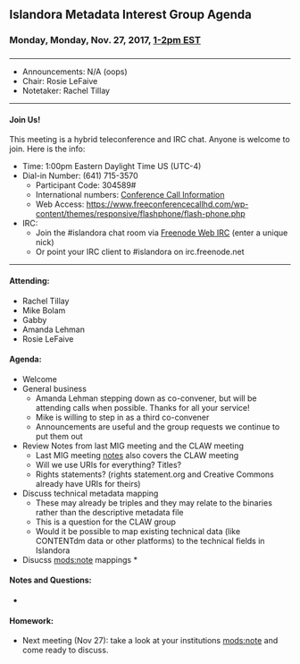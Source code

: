 ## Islandora Metadata Interest Group Agenda
### Monday, Monday, Nov. 27, 2017, [1-2pm EST](http://www.thetimezoneconverter.com/?t=1%20pm&tz=Toronto&)
### 
---
* Announcements: N/A (oops)
* Chair: Rosie LeFaive
* Notetaker: Rachel Tillay  

---

#### Join Us!
This meeting is a hybrid teleconference and IRC chat. Anyone is welcome to join. Here is the info:
* Time: 1:00pm Eastern Daylight Time US (UTC-4)
* Dial-in Number: (641) 715-3570
  * Participant Code: 304589#
  * International numbers: [Conference Call Information](https://github.com/Islandora-CLAW/CLAW/wiki/Conference-Call-Information)
  * Web Access: https://www.freeconferencecallhd.com/wp-content/themes/responsive/flashphone/flash-phone.php
* IRC:
  * Join the #islandora chat room via [Freenode Web IRC](http://webchat.freenode.net/) (enter a unique nick)
  * Or point your IRC client to #islandora on irc.freenode.net
---

#### Attending:
* Rachel Tillay
* Mike Bolam
* Gabby
* Amanda Lehman
* Rosie LeFaive

#### Agenda:
* Welcome
* General business
     * Amanda Lehman stepping down as co-convener, but will be attending calls when possible. Thanks for all your service! 
     * Mike is willing to step in as a third co-convener
     * Announcements are useful and the group requests we continue to put them out
* Review Notes from last MIG meeting and the CLAW meeting
     * Last MIG meeting [notes](https://github.com/islandora-interest-groups/Islandora-Metadata-Interest-Group/blob/master/Meetings/2017_11_13.md) also covers the CLAW meeting
     * Will we use URIs for everything? Titles? 
     * Rights statements? (rights statement.org and Creative Commons already have URIs for theirs)
* Discuss technical metadata mapping
     * These may already be triples and they may relate to the binaries rather than the descriptive metadata file
     * This is a question for the CLAW group
     * Would it be possible to map existing technical data (like CONTENTdm data or other platforms) to the technical fields in Islandora
* Disucss [mods:note](https://trello.com/c/BDRishWv) mappings
     * 

#### Notes and Questions:
* 

#### Homework: 
* Next meeting (Nov 27): take a look at your institutions [mods:note](https://trello.com/c/BDRishWv) and come ready to discuss. 
